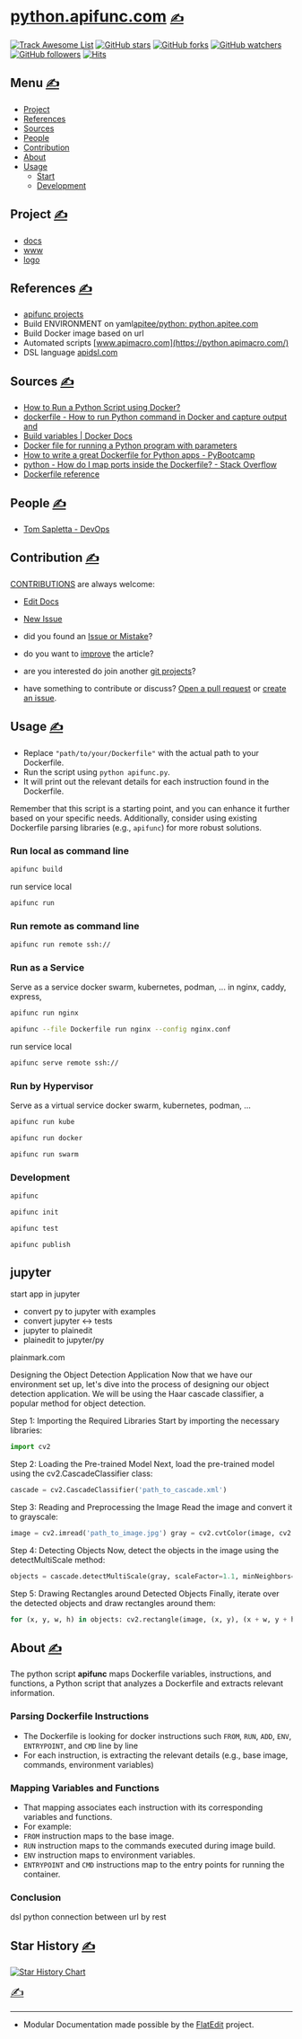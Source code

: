 
# [python.apifunc.com](http://python.apifunc.com) [<span style='font-size:20px;'>&#x270D;</span>](https://github.com/apifunc/python/edit/main/DOCS/HEAD.md)


[![Track Awesome List](https://www.trackawesomelist.com/badge.svg)](https://www.trackawesomelist.com/apifunc/python) [![GitHub stars](https://img.shields.io/github/stars/apifunc/python.svg?style=flat&label=Star)](https://github.com/apifunc/python/stargazers) [![GitHub forks](https://img.shields.io/github/forks/apifunc/python.svg?style=flat&label=Fork)](https://github.com/apifunc/python/fork) [![GitHub watchers](https://img.shields.io/github/watchers/apifunc/python.svg?style=flat&label=Watch)](https://github.com/apifunc/python/watchers) [![GitHub followers](https://img.shields.io/github/followers/apifunc.svg?label=Follow)](https://github.com/apifunc) [![Hits](https://hits.seeyoufarm.com/api/count/incr/badge.svg?url=https%3A%2F%2Fgithub.com%2Fapifunc%2Fwww&count_bg=%2379C83D&title_bg=%23555555&icon=&icon_color=%23E7E7E7&title=hits&edge_flat=true)](https://hits.seeyoufarm.com)


## Menu [<span style='font-size:20px;'>&#x270D;</span>](https://github.com/apifunc/python/edit/main/DOCS/MENU.md)

+ [Project](#Project)
+ [References](#References)
+ [Sources](#Sources)
+ [People](#People)
+ [Contribution](#Contribution)
+ [About](#About)
+ [Usage](#Usage)
    + [Start](#Start)
    + [Development](#Development)

## Project [<span style='font-size:20px;'>&#x270D;</span>](https://github.com/apifunc/python/edit/main/DOCS/PROJECT.md)

+ [docs](http://docs.apifunc.com)
+ [www](http://python.apifunc.com)
+ [logo](http://logo.apifunc.com)

## References [<span style='font-size:20px;'>&#x270D;</span>](https://github.com/apifunc/python/edit/main/DOCS/REFERENCES.md)

+ [apifunc projects](https://github.com/apifunc)
+ Build ENVIRONMENT on yaml[apitee/python: python.apitee.com](https://github.com/apitee/python)
+ Build Docker image based on url
+ Automated scripts [www.apimacro.com](https://python.apimacro.com/)
+ DSL language [apidsl.com](https://apidsl.com/)

## Sources [<span style='font-size:20px;'>&#x270D;</span>](https://github.com/apifunc/python/edit/main/DOCS/SOURCES.md)

+ [How to Run a Python Script using Docker?](https://python.geeksforgeeks.org/how-to-run-a-python-script-using-docker)
+ [dockerfile - How to run Python command in Docker and capture output and](https://stackoverflow.com/questions/62563856/how-to-run-python-command-in-docker-and-capture-output-and-set-it-to-environment)
+ [Build variables | Docker Docs](https://docs.docker.com/build/building/variables)
+ [Docker file for running a Python program with parameters](https://stackoverflow.com/questions/57528713/docker-file-for-running-a-python-program-with-parameters)
+ [How to write a great Dockerfile for Python apps - PyBootcamp](https://python.pybootcamp.com/blog/how-to-write-dockerfile-python-apps)
+ [python - How do I map ports inside the Dockerfile? - Stack Overflow](https://stackoverflow.com/questions/76595802/how-do-i-map-ports-inside-the-dockerfile)
+ [Dockerfile reference](https://docs.docker.com/reference/dockerfile/)

## People [<span style='font-size:20px;'>&#x270D;</span>](https://github.com/apifunc/python/edit/main/DOCS/PEOPLE.md)

+ [Tom Sapletta - DevOps](http://tom.sapletta.com)

## Contribution [<span style='font-size:20px;'>&#x270D;</span>](https://github.com/apifunc/python/edit/main/DOCS/CONTRIBUTION.md)

[CONTRIBUTIONS](http://contribution.softreck.dev) are always welcome:

+ [Edit Docs](https://github.com/apifunc/python/edit/main/README.md)
+ [New Issue](https://github.com/apifunc/python/issues/new)

+ did you found an [Issue or Mistake](https://github.com/apifunc/python/issues/new)?
+ do you want to [improve](https://github.com/apifunc/python/edit/main/README.md) the article?
+ are you interested do join another [git projects](https://github.com/apifunc/)?
+ have something to contribute or discuss? [Open a pull request](https://github.com/apifunc/python/pulls) or [create an issue](https://github.com/apifunc/python/issues).

## Usage [<span style='font-size:20px;'>&#x270D;</span>](https://github.com/apifunc/python/edit/main/DOCS/USAGE.md)

- Replace `"path/to/your/Dockerfile"` with the actual path to your Dockerfile.
- Run the script using `python apifunc.py`.
- It will print out the relevant details for each instruction found in the Dockerfile.

Remember that this script is a starting point, and you can enhance it further based on your specific needs. 
Additionally, consider using existing Dockerfile parsing libraries (e.g., `apifunc`) for more robust solutions.


### Run local as command line

```bash
apifunc build
```

run service local

```bash
apifunc run
```

### Run remote as command line


```bash
apifunc run remote ssh://
```





### Run as a Service

Serve as a service docker swarm, kubernetes, podman, ...
in nginx, caddy, express, 


```bash
apifunc run nginx
```

```bash
apifunc --file Dockerfile run nginx --config nginx.conf
```

run service local

```bash
apifunc serve remote ssh://
```

### Run by Hypervisor

Serve as a virtual service docker swarm, kubernetes, podman, ...

```bash
apifunc run kube
```


```bash
apifunc run docker
```



```bash
apifunc run swarm
```


### Development


```bash
apifunc 
```


```bash
apifunc init
```


```bash
apifunc test
```



```bash
apifunc publish
```

## jupyter

start app in jupyter
+ convert py to jupyter with examples
+ convert jupyter <-> tests
+ jupyter to plainedit
+ plainedit to jupyter/py

plainmark.com






Designing the Object Detection Application
Now that we have our environment set up, let's dive into the process of designing our object detection application. We will be using the Haar cascade classifier, a popular method for object detection.

Step 1: Importing the Required Libraries
Start by importing the necessary libraries:
```python 
import cv2 
```

Step 2: Loading the Pre-trained Model
Next, load the pre-trained model using the cv2.CascadeClassifier class:
```python 
cascade = cv2.CascadeClassifier('path_to_cascade.xml') 
```

Step 3: Reading and Preprocessing the Image
Read the image and convert it to grayscale:
```python
image = cv2.imread('path_to_image.jpg') gray = cv2.cvtColor(image, cv2.COLOR_BGR2GRAY) 
```

Step 4: Detecting Objects
Now, detect the objects in the image using the detectMultiScale method:

```python
objects = cascade.detectMultiScale(gray, scaleFactor=1.1, minNeighbors=5, minSize=(30, 30)) 
```

Step 5: Drawing Rectangles around Detected Objects
Finally, iterate over the detected objects and draw rectangles around them:

```python
for (x, y, w, h) in objects: cv2.rectangle(image, (x, y), (x + w, y + h), (0, 255, 0), 2) 
```

## About [<span style='font-size:20px;'>&#x270D;</span>](https://github.com/apifunc/python/edit/main/DOCS/ABOUT.md)

The python script **apifunc** maps Dockerfile variables, instructions, and functions, a Python script that analyzes a Dockerfile and extracts relevant information.

### Parsing Dockerfile Instructions

- The Dockerfile is looking for docker instructions such `FROM`, `RUN`, `ADD`, `ENV`, `ENTRYPOINT`, and `CMD`  line by line
- For each instruction, is extracting the relevant details (e.g., base image, commands, environment variables)

### Mapping Variables and Functions

- That mapping associates each instruction with its corresponding variables and functions.
- For example:
 - `FROM` instruction maps to the base image.
 - `RUN` instruction maps to the commands executed during image build.
 - `ENV` instruction maps to environment variables.
 - `ENTRYPOINT` and `CMD` instructions map to the entry points for running the container.


### Conclusion


dsl python connection between url by rest

## Star History [<span style='font-size:20px;'>&#x270D;</span>](https://github.com/apifunc/python/edit/main/DOCS/STAR.md)

[![Star History Chart](https://api.star-history.com/svg?repos=apifunc/python&type=Date)](https://star-history.com/#apifunc/python&Date)

 [<span style='font-size:20px;'>&#x270D;</span>](https://github.com/apifunc/python/edit/main/DOCS/FOOT.md)

<script type="module">    
  import mermaid from 'https://cdn.jsdelivr.net/npm/mermaid@10/dist/mermaid.esm.min.mjs';
  //import mermaid from 'https://cdn.jsdelivr.net/npm/mermaid@10.8.0/dist/mermaid.min.js';
  mermaid.initialize({
    startOnReady:true,
    theme: 'forest',
    flowchart:{
            useMaxWidth:false,
            htmlLabels:true
        }
  });
  mermaid.init(undefined, '.language-mermaid');
</script>

---
+ Modular Documentation made possible by the [FlatEdit](http://www.flatedit.com) project.
